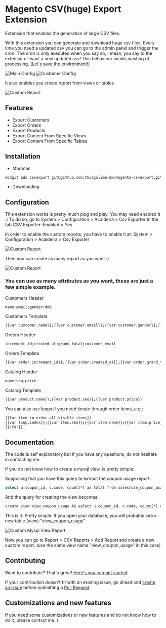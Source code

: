 # Magento CSV(huge) Export Extension

Extension that enables the generation of large CSV files.

With this extension you can generate and download huge csv files. Every time you need a updated csv you can go to the admin panel and trigger the cron. 
The cron is only executed when you say so, I mean, you say to the extension: I want a new updated csv! This behaviour avoids wasting of processing. (Let´s save the environment!)

![Main Config](http://image.prntscr.com/image/8e2294c38a5d497a9ef8425c8bcc0289.png "Main Configuration")
![Customer Config](http://image.prntscr.com/image/3d4e1924386e4bae87d32d82f27d54d3.png "Main Configuration")

It also enables you create report from views or tables

![Custom Report](http://image.prntscr.com/image/579b84373491400ea627baca6a3b5eee.png "Custom Report Configuration")

## Features

* Export Customers
* Export Orders
* Export Products
* Export Content From Specific Views
* Export Content From Specific Tables

## Installation
* Modman
```bash
modgit add csvexport git@github.com:thiagolima-bm/magento-csvexport.git 
```
* Downloading

## Configuration

This extension works is pretty much plug and play. You may need enabled it :)
To do so, go to System > Configuration > Acaldeira > Csv Exporter
In the tab CSV Exporter: Enabled = Yes

In order to enable the custom reports, you have to enable it at: System > Configuration > Acaldeira > Csv Exporter

![Custom Report](http://image.prntscr.com/image/7f135101adc74037822241d22456bd44.png "Custom Report Configuration")

Then you can create as many report as you want :)

![Custom Report](http://image.prntscr.com/image/dc4bdd754d30494b9d2591bb19bc823c.png "Custom Report Configuration")



### You can use as many attributes as you want, these are just a few simple example. 

Customers Header
```bash
name;email;gender:dob
```
Customers Template
```bash
{{var customer.name}};{{var customer.email}};{{var customer.gender}};{{var customer.dob}}
```

Orders Header
```bash
increment_id;created_at;grand_total;customer_email
```

Orders Template
```bash
{{var order.increment_id}};{{var order.created_at}};{{var order.grand_total}};{{var order.customer_email}}
```

Catalog Header
```bash
name;sku;price

```
Catalog Template
```bash
{{var product.name}};{{var product.sku}};{{var product.price}}
```

You can also use loops if you need iterate through order items, e.g.:
```bash
{{for item in order.all_visible_items}}
{{var loop.index}};{{var item.sku}};{{var item.name}};{{var item.price}};{{var item.ordered_qty}}
{{/for}} 
```
## Documentation

The code is self explanatory but if you have any questions, do not hesitate in contacting me.

If you do not know how to create a mysql view, is pretty simple:

Supposing that you have this query to extract the coupon usage report:

```bash
select u.coupon_id, c.code, count(*) as total from salesrule_coupon_usage u, salesrule_coupon c where u.coupon_id=c.coupon_id  group by u.coupon_id;
```
And the query for creating the view becomes:

```bash
create view view_coupon_usage AS select u.coupon_id, c.code, count(*) as total from salesrule_coupon_usage u, salesrule_coupon c where u.coupon_id=c.coupon_id  group by u.coupon_id;
```

This is it. Pretty simple. If you open your database, you will probably see a new table (view) "view_coupon_usage"

![Custom Mysql View Report](http://image.prntscr.com/image/a1f73afd84974fbfb34cbd369f4e955f.png "Custom Mysql View Report")

Now you can go to Report > CSV Reports > Add Report and create a new custom report. (use the same view name "view_coupon_usage" in this case)


## Contributing

Want to contribute? That's great! [Here's you can get started](https://guides.github.com/activities/contributing-to-open-source/#contributing).

If your contribution doesn't fit with an existing issue, go ahead and [create an issue](https://github.com/thiagolima-bm/magento-csvexport/issues/new) before submitting a [Pull Request](https://help.github.com/articles/about-pull-requests/).


## Customizations and new features
If you need some customizations or new features and do not know how to do it, please contact me :) 

